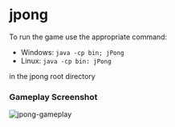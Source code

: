 # jpong
To run the game use the appropriate command:
- Windows: ```java -cp bin; jPong```
- Linux: ```java -cp bin: jPong```

in the jpong root directory

### Gameplay Screenshot
![jpong-gameplay](https://user-images.githubusercontent.com/44530136/149871673-1ce14c0b-262d-4641-a2de-cdac040c542a.png)
